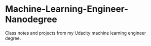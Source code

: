 # Machine-Learning-Engineer-Nanodegree
Class notes and projects from my Udacity machine learning engineer degree.
